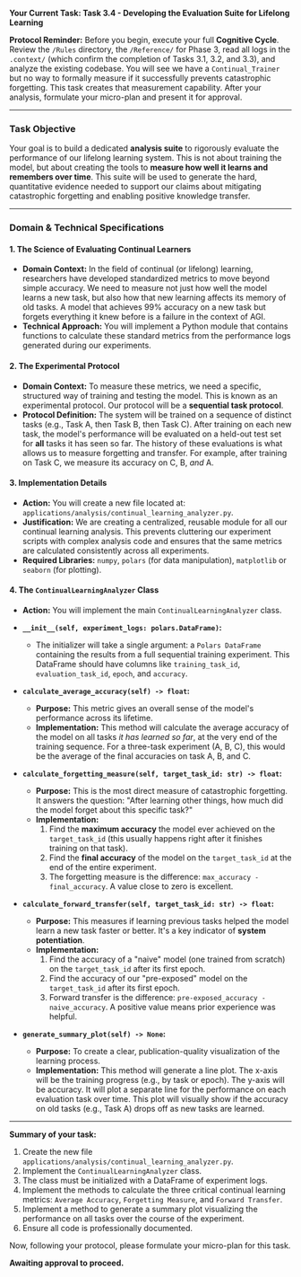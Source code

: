 **Your Current Task: Task 3.4 - Developing the Evaluation Suite for Lifelong Learning**

**Protocol Reminder:** Before you begin, execute your full **Cognitive Cycle**. Review the `/Rules` directory, the `/Reference/` for Phase 3, read all logs in the `.context/` (which confirm the completion of Tasks 3.1, 3.2, and 3.3), and analyze the existing codebase. You will see we have a `Continual_Trainer` but no way to formally measure if it successfully prevents catastrophic forgetting. This task creates that measurement capability. After your analysis, formulate your micro-plan and present it for approval.

---

### **Task Objective**

Your goal is to build a dedicated **analysis suite** to rigorously evaluate the performance of our lifelong learning system. This is not about training the model, but about creating the tools to **measure how well it learns and remembers over time**. This suite will be used to generate the hard, quantitative evidence needed to support our claims about mitigating catastrophic forgetting and enabling positive knowledge transfer.

---

### **Domain & Technical Specifications**

#### **1. The Science of Evaluating Continual Learners**

* **Domain Context:** In the field of continual (or lifelong) learning, researchers have developed standardized metrics to move beyond simple accuracy. We need to measure not just how well the model learns a new task, but also how that new learning affects its memory of old tasks. A model that achieves 99% accuracy on a new task but forgets everything it knew before is a failure in the context of AGI.
* **Technical Approach:** You will implement a Python module that contains functions to calculate these standard metrics from the performance logs generated during our experiments.

#### **2. The Experimental Protocol**

* **Domain Context:** To measure these metrics, we need a specific, structured way of training and testing the model. This is known as an experimental protocol. Our protocol will be a **sequential task protocol**.
* **Protocol Definition:** The system will be trained on a sequence of distinct tasks (e.g., Task A, then Task B, then Task C). After training on each new task, the model's performance will be evaluated on a held-out test set for **all** tasks it has seen so far. The history of these evaluations is what allows us to measure forgetting and transfer. For example, after training on Task C, we measure its accuracy on C, B, *and* A.

#### **3. Implementation Details**

* **Action:** You will create a new file located at: `applications/analysis/continual_learning_analyzer.py`.
* **Justification:** We are creating a centralized, reusable module for all our continual learning analysis. This prevents cluttering our experiment scripts with complex analysis code and ensures that the same metrics are calculated consistently across all experiments.
* **Required Libraries:** `numpy`, `polars` (for data manipulation), `matplotlib` or `seaborn` (for plotting).

#### **4. The `ContinualLearningAnalyzer` Class**

* **Action:** You will implement the main `ContinualLearningAnalyzer` class.
* **`__init__(self, experiment_logs: polars.DataFrame)`:**
    * The initializer will take a single argument: a `Polars DataFrame` containing the results from a full sequential training experiment. This DataFrame should have columns like `training_task_id`, `evaluation_task_id`, `epoch`, and `accuracy`.

* **`calculate_average_accuracy(self) -> float`:**
    * **Purpose:** This metric gives an overall sense of the model's performance across its lifetime.
    * **Implementation:** This method will calculate the average accuracy of the model on all tasks *it has learned so far*, at the very end of the training sequence. For a three-task experiment (A, B, C), this would be the average of the final accuracies on task A, B, and C.

* **`calculate_forgetting_measure(self, target_task_id: str) -> float`:**
    * **Purpose:** This is the most direct measure of catastrophic forgetting. It answers the question: "After learning other things, how much did the model forget about this specific task?"
    * **Implementation:**
        1.  Find the **maximum accuracy** the model ever achieved on the `target_task_id` (this usually happens right after it finishes training on that task).
        2.  Find the **final accuracy** of the model on the `target_task_id` at the end of the entire experiment.
        3.  The forgetting measure is the difference: `max_accuracy - final_accuracy`. A value close to zero is excellent.

* **`calculate_forward_transfer(self, target_task_id: str) -> float`:**
    * **Purpose:** This measures if learning previous tasks helped the model learn a new task faster or better. It's a key indicator of **system potentiation**.
    * **Implementation:**
        1.  Find the accuracy of a "naive" model (one trained from scratch) on the `target_task_id` after its first epoch.
        2.  Find the accuracy of our "pre-exposed" model on the `target_task_id` after its first epoch.
        3.  Forward transfer is the difference: `pre-exposed_accuracy - naive_accuracy`. A positive value means prior experience was helpful.

* **`generate_summary_plot(self) -> None`:**
    * **Purpose:** To create a clear, publication-quality visualization of the learning process.
    * **Implementation:** This method will generate a line plot. The x-axis will be the training progress (e.g., by task or epoch). The y-axis will be accuracy. It will plot a separate line for the performance on each evaluation task over time. This plot will visually show if the accuracy on old tasks (e.g., Task A) drops off as new tasks are learned.

---

**Summary of your task:**

1.  Create the new file `applications/analysis/continual_learning_analyzer.py`.
2.  Implement the `ContinualLearningAnalyzer` class.
3.  The class must be initialized with a DataFrame of experiment logs.
4.  Implement the methods to calculate the three critical continual learning metrics: `Average Accuracy`, `Forgetting Measure`, and `Forward Transfer`.
5.  Implement a method to generate a summary plot visualizing the performance on all tasks over the course of the experiment.
6.  Ensure all code is professionally documented.

Now, following your protocol, please formulate your micro-plan for this task.

**Awaiting approval to proceed.**